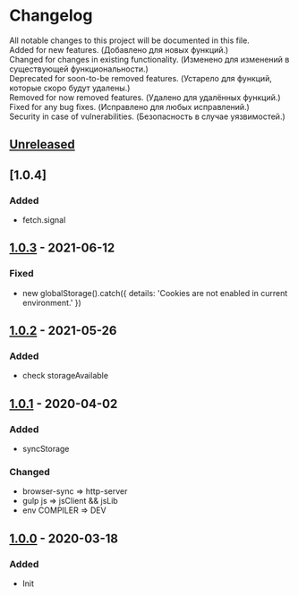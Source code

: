 # Changelog

All notable changes to this project will be documented in this file.  
Added for new features. (Добавлено для новых функций.)  
Changed for changes in existing functionality. (Изменено для изменений в существующей функциональности.)  
Deprecated for soon-to-be removed features. (Устарело для функций, которые скоро будут удалены.)  
Removed for now removed features. (Удалено для удалённых функций.)  
Fixed for any bug fixes. (Исправлено для любых исправлений.)  
Security in case of vulnerabilities. (Безопасность в случае уязвимостей.)

## [Unreleased]

## [1.0.4]
### Added
* fetch.signal

## [1.0.3] - 2021-06-12
### Fixed
* new globalStorage().catch({ details: 'Cookies are not enabled in current environment.' })

## [1.0.2] - 2021-05-26
### Added
* check storageAvailable

## [1.0.1] - 2020-04-02
### Added
* syncStorage
### Changed
* browser-sync => http-server
* gulp js => jsClient && jsLib
* env COMPILER => DEV

## [1.0.0] - 2020-03-18
### Added
* Init

[Unreleased]: ../../compare/v1.0.3...HEAD
[1.0.3]: ../../releases/tag/v1.0.3
[1.0.2]: ../../releases/tag/v1.0.2
[1.0.1]: ../../releases/tag/v1.0.1
[1.0.0]: ../../releases/tag/v1.0.0

